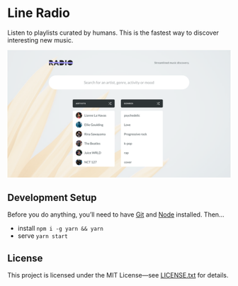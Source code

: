 # Line Radio

Listen to playlists curated by humans. This is the fastest way to discover interesting new music.

![Sreenshot](static/SCREENSHOT.png)

## Development Setup

Before you do anything, you&rsquo;ll need to have [Git](https://git-scm.com/) and [Node](https://nodejs.org/en/) installed. Then...

- install `npm i -g yarn && yarn`
- serve `yarn start`

## License

This project is licensed under the MIT License&mdash;see [LICENSE.txt](LICENSE.txt) for details.
